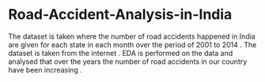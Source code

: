 # Road-Accident-Analysis-in-India
The dataset is taken where the number of road accidents happened in India are given for each state in each month over the period of 2001 to 2014 . 
The dataset is taken from the internet . 
EDA is performed on the data and analysed that over the years the number of road accidents in our country have been increasing . 

